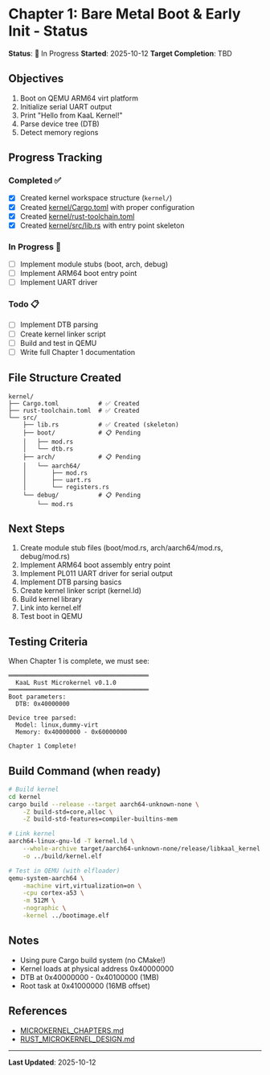 # Chapter 1: Bare Metal Boot & Early Init - Status

**Status**: 🚧 In Progress
**Started**: 2025-10-12
**Target Completion**: TBD

## Objectives

1. Boot on QEMU ARM64 virt platform
2. Initialize serial UART output
3. Print "Hello from KaaL Kernel!"
4. Parse device tree (DTB)
5. Detect memory regions

## Progress Tracking

### Completed ✅

- [x] Created kernel workspace structure (`kernel/`)
- [x] Created [kernel/Cargo.toml](../../kernel/Cargo.toml) with proper configuration
- [x] Created [kernel/rust-toolchain.toml](../../kernel/rust-toolchain.toml)
- [x] Created [kernel/src/lib.rs](../../kernel/src/lib.rs) with entry point skeleton

### In Progress 🚧

- [ ] Implement module stubs (boot, arch, debug)
- [ ] Implement ARM64 boot entry point
- [ ] Implement UART driver

### Todo 📋

- [ ] Implement DTB parsing
- [ ] Create kernel linker script
- [ ] Build and test in QEMU
- [ ] Write full Chapter 1 documentation

## File Structure Created

```
kernel/
├── Cargo.toml           # ✅ Created
├── rust-toolchain.toml  # ✅ Created
└── src/
    ├── lib.rs           # ✅ Created (skeleton)
    ├── boot/            # 📋 Pending
    │   ├── mod.rs
    │   └── dtb.rs
    ├── arch/            # 📋 Pending
    │   └── aarch64/
    │       ├── mod.rs
    │       ├── uart.rs
    │       └── registers.rs
    └── debug/           # 📋 Pending
        └── mod.rs
```

## Next Steps

1. Create module stub files (boot/mod.rs, arch/aarch64/mod.rs, debug/mod.rs)
2. Implement ARM64 boot assembly entry point
3. Implement PL011 UART driver for serial output
4. Implement DTB parsing basics
5. Create kernel linker script (kernel.ld)
6. Build kernel library
7. Link into kernel.elf
8. Test boot in QEMU

## Testing Criteria

When Chapter 1 is complete, we must see:

```
═══════════════════════════════════════
  KaaL Rust Microkernel v0.1.0
═══════════════════════════════════════
Boot parameters:
  DTB: 0x40000000

Device tree parsed:
  Model: linux,dummy-virt
  Memory: 0x40000000 - 0x60000000

Chapter 1 Complete!
```

## Build Command (when ready)

```bash
# Build kernel
cd kernel
cargo build --release --target aarch64-unknown-none \
    -Z build-std=core,alloc \
    -Z build-std-features=compiler-builtins-mem

# Link kernel
aarch64-linux-gnu-ld -T kernel.ld \
    --whole-archive target/aarch64-unknown-none/release/libkaal_kernel.a \
    -o ../build/kernel.elf

# Test in QEMU (with elfloader)
qemu-system-aarch64 \
    -machine virt,virtualization=on \
    -cpu cortex-a53 \
    -m 512M \
    -nographic \
    -kernel ../bootimage.elf
```

## Notes

- Using pure Cargo build system (no CMake!)
- Kernel loads at physical address 0x40000000
- DTB at 0x40000000 - 0x40100000 (1MB)
- Root task at 0x41000000 (16MB offset)

## References

- [MICROKERNEL_CHAPTERS.md](../MICROKERNEL_CHAPTERS.md#chapter-1-bare-metal-boot--early-init)
- [RUST_MICROKERNEL_DESIGN.md](../RUST_MICROKERNEL_DESIGN.md)

---

**Last Updated**: 2025-10-12

